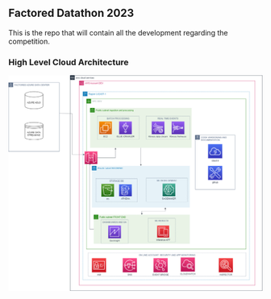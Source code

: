 ## Factored Datathon 2023

This is the repo that will contain all the development regarding the competition.

### High Level Cloud Architecture

![diagram](./images/high_level_cloud_architecture.png)